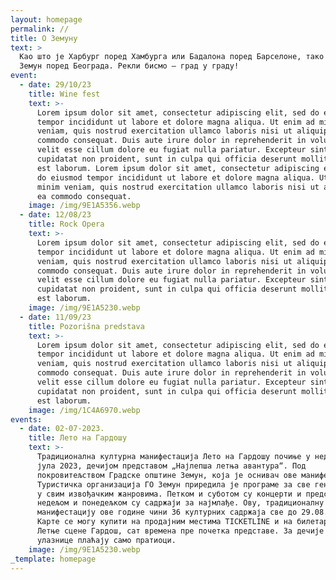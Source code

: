 ```yaml
---
layout: homepage
permalink: //
title: О Земуну
text: >
  Као што је Харбург поред Хамбурга или Бадалона поред Барселоне, тако је и
  Земун поред Београда. Рекли бисмо – град у граду!
event:
  - date: 29/10/23
    title: Wine fest
    text: >-
      Lorem ipsum dolor sit amet, consectetur adipiscing elit, sed do eiusmod
      tempor incididunt ut labore et dolore magna aliqua. Ut enim ad minim
      veniam, quis nostrud exercitation ullamco laboris nisi ut aliquip ex ea
      commodo consequat. Duis aute irure dolor in reprehenderit in voluptate
      velit esse cillum dolore eu fugiat nulla pariatur. Excepteur sint occaecat
      cupidatat non proident, sunt in culpa qui officia deserunt mollit anim id
      est laborum. Lorem ipsum dolor sit amet, consectetur adipiscing elit, sed
      do eiusmod tempor incididunt ut labore et dolore magna aliqua. Ut enim ad
      minim veniam, quis nostrud exercitation ullamco laboris nisi ut aliquip ex
      ea commodo consequat.
    image: /img/9E1A5356.webp
  - date: 12/08/23
    title: Rock Opera
    text: >-
      Lorem ipsum dolor sit amet, consectetur adipiscing elit, sed do eiusmod
      tempor incididunt ut labore et dolore magna aliqua. Ut enim ad minim
      veniam, quis nostrud exercitation ullamco laboris nisi ut aliquip ex ea
      commodo consequat. Duis aute irure dolor in reprehenderit in voluptate
      velit esse cillum dolore eu fugiat nulla pariatur. Excepteur sint occaecat
      cupidatat non proident, sunt in culpa qui officia deserunt mollit anim id
      est laborum.
    image: /img/9E1A5230.webp
  - date: 11/09/23
    title: Pozorišna predstava
    text: >-
      Lorem ipsum dolor sit amet, consectetur adipiscing elit, sed do eiusmod
      tempor incididunt ut labore et dolore magna aliqua. Ut enim ad minim
      veniam, quis nostrud exercitation ullamco laboris nisi ut aliquip ex ea
      commodo consequat. Duis aute irure dolor in reprehenderit in voluptate
      velit esse cillum dolore eu fugiat nulla pariatur. Excepteur sint occaecat
      cupidatat non proident, sunt in culpa qui officia deserunt mollit anim id
      est laborum.
    image: /img/1C4A6970.webp
events:
  - date: 02-07-2023.
    title: Лето на Гардошу
    text: >-
      Традиционална културна манифестација Лето на Гардошу почиње у недељу, 2.
      јула 2023, дечијом представом „Најлепша летња авантура“. Под
      покровитељством Градске општине Земун, која је оснивач ове манифестације,
      Туристичка организација ГО Земун приредила је програме за све генерације,
      у свим извођачким жанровима. Петком и суботом су концерти и представе, a
      недељом и понедељком су садржаји за најмлађе. Oву, традиционалну Земунску
      манифестацију ове године чини 36 културних садржаја све до 29.08.2023.
      Kaрте се могу купити нa продајним местима TICKETLINE и на билетарници
      Летње сцене Гардош, сат времена пре почетка представе. За дечије представе
      улазнице плаћају само пратиоци.
    image: /img/9E1A5230.webp
_template: homepage
---
```













